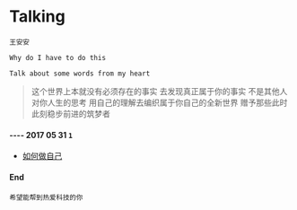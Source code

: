 # Talking

`王安安`

`Why do I have to do this`

`Talk about some words from my heart`


> 这个世界上本就没有必须存在的事实 去发现真正属于你的事实 不是其他人对你人生的思考 用自己的理解去编织属于你自己的全新世界 赠予那些此时此刻稳步前进的筑梦者

####  ---- 2017 05 31 `1`

* [如何做自己](https://github.com/antuotuto/talking/blob/master/2017%2005/2017%2005%2031.md)


#### End

`希望能帮到热爱科技的你`
